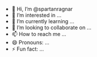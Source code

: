 - 👋 Hi, I’m @spartanragnar
- 👀 I’m interested in ...
- 🌱 I’m currently learning ...
- 💞️ I’m looking to collaborate on ...
- 📫 How to reach me ...
- 😄 Pronouns: ...
- ⚡ Fun fact: ...

<!---
spartanragnar/spartanragnar is a ✨ special ✨ repository because its `README.md` (this file) appears on your GitHub profile.
You can click the Preview link to take a look at your changes.
--->
